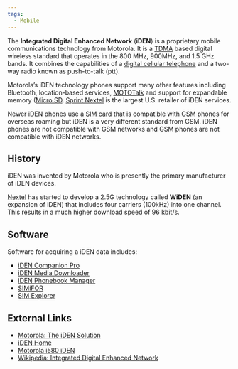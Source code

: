 ```yaml
---
tags:
  - Mobile
---
```

The **Integrated Digital Enhanced Network** (**iDEN**) is a proprietary
mobile communications technology from Motorola.
It is a [TDMA](tdma.md) based digital wireless standard that
operates in the 800 MHz, 900MHz, and 1.5 GHz bands. It combines the
capabilities of a [digital cellular telephone](cell_phones.md)
and a two-way radio known as push-to-talk (ptt).

Motorola’s iDEN technology phones support many other features including
Bluetooth, location-based services, [MOTOTalk](mototalk.md) and support for
expandable memory ([Micro SD](micro_sd.md). [Sprint Nextel](sprint_nextel.md)
is the largest U.S. retailer of iDEN services.

Newer iDEN phones use a [SIM card](sim_cards.md) that is compatible with
[GSM](gsm.md) phones for overseas roaming but iDEN is a very different standard
from GSM. iDEN phones are not compatible with GSM networks and GSM phones are
not compatible with iDEN networks.

## History

iDEN was invented by Motorola who is presently the primary manufacturer
of iDEN devices.

[Nextel](nextel.md) has started to develop a 2.5G technology
called **WiDEN** (an expansion of iDEN) that includes four carriers
(100kHz) into one channel. This results in a much higher download speed
of 96 kbit/s.

## Software

Software for acquiring a iDEN data includes:

* [iDEN Companion Pro](iden_companion_pro.md)
* [iDEN Media Downloader](iden_media_downloader.md)
* [iDEN Phonebook Manager](iden_phonebook_manager.md)
* [SIMiFOR](simifor.md)
* [SIM Explorer](sim_explorer.md)

## External Links

* [Motorola: The iDEN Solution](http://idenphones.motorola.com/idenHome/common/what_is_iden.jsp)
* [iDEN Home](http://idenphones.motorola.com/iden/iden_home.jsp)
* [Motorola i580 iDEN](http://www.phoneyworld.com/newspage.aspx?n=1907)
* [Wikipedia: Integrated Digital Enhanced Network](http://en.wikipedia.org/wiki/Integrated_Digital_Enhanced_Network)
